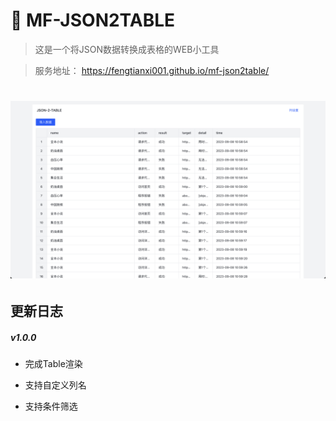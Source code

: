 # 🍪 MF-JSON2TABLE

> 这是一个将JSON数据转换成表格的WEB小工具

> 服务地址： <https://fengtianxi001.github.io/mf-json2table/>

<h1 align="center">
  <img src="./screenshot.png" title="mf-gif">
</h1>

## 更新日志

##### v1.0.0

- 完成Table渲染

- 支持自定义列名

- 支持条件筛选
